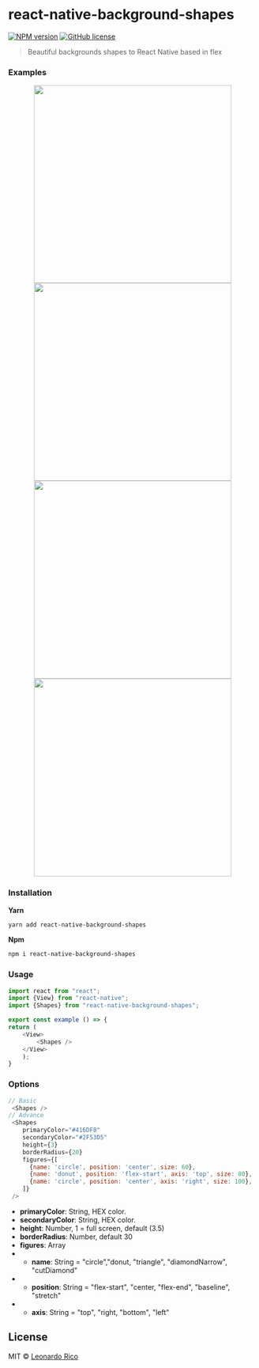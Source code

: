 # react-native-background-shapes

[![NPM version](https://badge.fury.io/js/react-native-backgroud-shapes.svg)](https://npmjs.org/package/react-native-backgroud-shapes) [![GitHub license](https://img.shields.io/badge/license-MIT-brightgreen.svg?style=flat-square)](https://raw.githubusercontent.com/kevoj/react-native-backgroud-shapes/master/LICENSE)

> Beautiful backgrounds shapes to React Native based in flex

### Examples

<p align="center">
<img  src="https://imgur.com/Dzkd0zB.jpg" width="400" >
<img  src="https://imgur.com/i7YfOxK.jpg" width="400" >
<img  src="https://imgur.com/m2f78nl.jpg" width="400" >
<img src="https://imgur.com/dNwUJV2.jpg" width="400" >
</p>

### Installation

**Yarn**

```bash
yarn add react-native-background-shapes
```

**Npm**

```bash
npm i react-native-background-shapes
```

### Usage

```javascript
import react from "react";
import {View} from "react-native";
import {Shapes} from "react-native-background-shapes";

export const example () => {
return (
    <View>
        <Shapes />
    </View>
    );
}
```

### Options

```javascript
// Basic
 <Shapes />
// Advance
 <Shapes
    primaryColor="#416DF8"
    secondaryColor="#2F53D5"
    height={3}
    borderRadius={20}
    figures={[
      {name: 'circle', position: 'center', size: 60},
      {name: 'donut', position: 'flex-start', axis: 'top', size: 80},
      {name: 'circle', position: 'center', axis: 'right', size: 100},
    ]}
 />
```

- **primaryColor**: String, HEX color.
- **secondaryColor**: String, HEX color.
- **height**: Number, 1 = full screen, default (3.5)
- **borderRadius**: Number, default 30
- **figures**: Array
- - **name**: String = "circle","donut, "triangle", "diamondNarrow", "cutDiamond"
- - **position**: String = "flex-start", "center, "flex-end", "baseline", "stretch"
- - **axis**: String = "top", "right, "bottom", "left"

## License

MIT © [Leonardo Rico](https://github.com/kevoj/react-native-background-shapes/blob/master/LICENSE)
